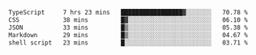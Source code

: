 <!--START_SECTION:waka-->

```txt
TypeScript     7 hrs 23 mins   █████████████████▓░░░░░░░   70.78 %
CSS            38 mins         █▓░░░░░░░░░░░░░░░░░░░░░░░   06.10 %
JSON           33 mins         █▒░░░░░░░░░░░░░░░░░░░░░░░   05.38 %
Markdown       29 mins         █▒░░░░░░░░░░░░░░░░░░░░░░░   04.67 %
shell script   23 mins         █░░░░░░░░░░░░░░░░░░░░░░░░   03.71 %
```

<!--END_SECTION:waka-->